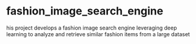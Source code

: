 # fashion_image_search_engine
his project develops a fashion image search engine leveraging deep learning to analyze and retrieve similar fashion items from a large dataset
